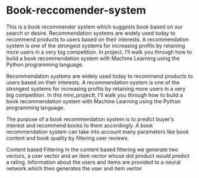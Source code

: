 # Book-reccomender-system
This is a book recommender system which suggests book based on our search or desire.
Recommendation systems are widely used today to recommend products to users based on their interests. A recommendation system is one of the strongest systems for increasing profits by retaining more users in a very big competition. In project, I’ll walk you through how to build a book recommendation system with Machine Learning using the Python programming language.

Recommendation systems are widely used today to recommend products to users based on their interests. A recommendation system is one of the strongest systems for increasing profits by retaining more users in a very big competition. In this mini_projectt, I’ll walk you through how to build a book recommendation system with Machine Learning using the Python programming language.

The purpose of a book recommendation system is to predict buyer’s interest and recommend books to them accordingly. A book recommendation system can take into account many parameters like book content and book quality by filtering user reviews.

Content based Filtering In the content based filtering we generate two vectors, a user vector and an item vector whose dot product would predict a rating. Information about the users and items are provided to a neural network which then generates the user and item vector
